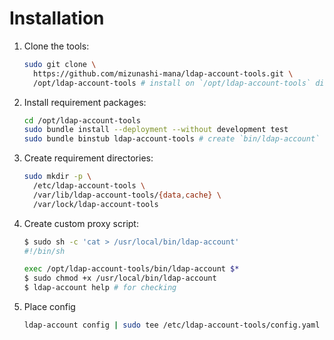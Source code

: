 # Installation

1. Clone the tools:

    ```bash
    sudo git clone \
      https://github.com/mizunashi-mana/ldap-account-tools.git \
      /opt/ldap-account-tools # install on `/opt/ldap-account-tools` directory
    ```

2. Install requirement packages:

    ```bash
    cd /opt/ldap-account-tools
    sudo bundle install --deployment --without development test
    sudo bundle binstub ldap-account-tools # create `bin/ldap-account` script
    ```
3. Create requirement directories:

    ```bash
    sudo mkdir -p \
      /etc/ldap-account-tools \
      /var/lib/ldap-account-tools/{data,cache} \
      /var/lock/ldap-account-tools
    ```

4. Create custom proxy script:

    ```bash
    $ sudo sh -c 'cat > /usr/local/bin/ldap-account'
    #!/bin/sh

    exec /opt/ldap-account-tools/bin/ldap-account $*
    $ sudo chmod +x /usr/local/bin/ldap-account
    $ ldap-account help # for checking
    ```

5. Place config

    ```bash
    ldap-account config | sudo tee /etc/ldap-account-tools/config.yaml
    ```

